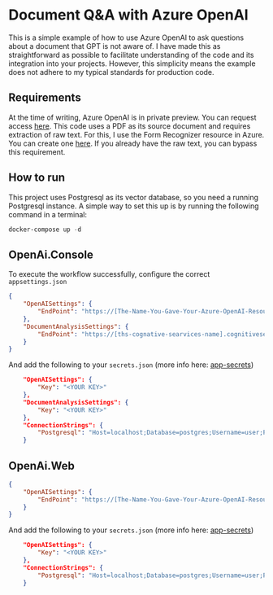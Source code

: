 # Document Q&A with Azure OpenAI

This is a simple example of how to use Azure OpenAI to ask questions about a document that GPT is not aware of. I have made this as straightforward as possible to facilitate understanding of the code and its integration into your projects. However, this simplicity means the example does not adhere to my typical standards for production code.

## Requirements

At the time of writing, Azure OpenAI is in private preview. You can request access [here](https://customervoice.microsoft.com/Pages/ResponsePage.aspx?id=v4j5cvGGr0GRqy180BHbR7en2Ais5pxKtso_Pz4b1_xUOFA5Qk1UWDRBMjg0WFhPMkIzTzhKQ1dWNyQlQCN0PWcu).
This code uses a PDF as its source document and requires extraction of raw text. For this, I use the Form Recognizer resource in Azure. You can create one [here](https://portal.azure.com/#create/Microsoft.CognitiveServicesFormRecognizer).
If you already have the raw text, you can bypass this requirement.

## How to run

This project uses Postgresql as its vector database, so you need a running Postgresql instance. A simple way to set this up is by running the following command in a terminal:

```powershell
docker-compose up -d
```

## OpenAi.Console

To execute the workflow successfully, configure the correct `appsettings.json`

```JSON
{
    "OpenAISettings": {
        "EndPoint": "https://[The-Name-You-Gave-Your-Azure-OpenAI-Resource].openai.azure.com/"
    },
    "DocumentAnalysisSettings": {
        "EndPoint": "https://[ths-cognative-searvices-name].cognitiveservices.azure.com/"
    }
}
```

And add the following to your `secrets.json` (more info here: [app-secrets](https://learn.microsoft.com/en-us/aspnet/core/security/app-secrets?view=aspnetcore-8.0))

```JSON
    "OpenAISettings": {
        "Key": "<YOUR KEY>"
    },
    "DocumentAnalysisSettings": {
        "Key": "<YOUR KEY>"
    },
    "ConnectionStrings": {
        "Postgresql": "Host=localhost;Database=postgres;Username=user;Password=password;Pooling=true;MinPoolSize=1;MaxPoolSize=100;"
    }
```

## OpenAi.Web

```JSON
{
    "OpenAISettings": {
        "EndPoint": "https://[The-Name-You-Gave-Your-Azure-OpenAI-Resource].openai.azure.com/"
    }
}
```

And add the following to your `secrets.json` (more info here: [app-secrets](https://learn.microsoft.com/en-us/aspnet/core/security/app-secrets?view=aspnetcore-8.0))

```JSON
    "OpenAISettings": {
        "Key": "<YOUR KEY>"
    },
    "ConnectionStrings": {
        "Postgresql": "Host=localhost;Database=postgres;Username=user;Password=password;Pooling=true;MinPoolSize=1;MaxPoolSize=100;"
    }
```